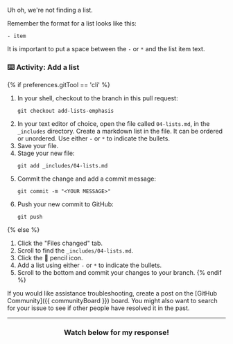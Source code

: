 Uh oh, we're not finding a list.

Remember the format for a list looks like this:

`- item`

It is important to put a space between the `-` or `*` and the list item text.

### :keyboard: Activity: Add a list

{% if preferences.gitTool == 'cli' %}
1. In your shell, checkout to the branch in this pull request:
      ```shell
      git checkout add-lists-emphasis
      ```
1. In your text editor of choice, open the file called `04-lists.md`, in the `_includes` directory. Create a markdown list in the file. It can be ordered or unordered. Use either `-` or `*` to indicate the bullets.
1. Save your file.
1. Stage your new file:
      ```shell
      git add _includes/04-lists.md
      ```
1. Commit the change and add a commit message:
      ```shell
      git commit -m "<YOUR MESSAGE>"
      ```
1. Push your new commit to GitHub:
      ```shell
      git push
      ```
{% else %}
1. Click the "Files changed" tab.
1. Scroll to find the `_includes/04-lists.md`.
1. Click the :pencil: pencil icon.
1. Add a list using either `-` or `*` to indicate the bullets.
1. Scroll to the bottom and commit your changes to your branch.
{% endif %}

If you would like assistance troubleshooting, create a post on the [GitHub Community]({{ communityBoard }}) board. You might also want to search for your issue to see if other people have resolved it in the past.

<hr>
<h3 align="center">Watch below for my response!</h3>
